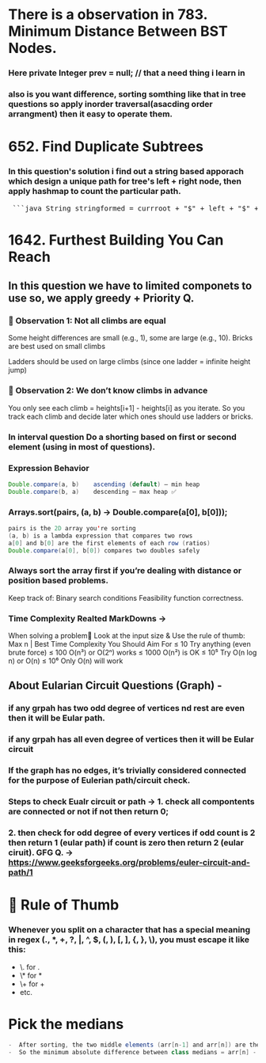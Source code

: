 # There is a observation in 783. Minimum Distance Between BST Nodes.
###  Here **private Integer prev = null;** // that a need thing i learn in 
###  also is you want difference,  sorting somthing like that in tree questions so apply inorder traversal(asacding order arrangment) then it easy to operate them.

#  652. Find Duplicate Subtrees 
###  In this question's solution i find out a string based apporach which design a unique path for tree's left + right node,          then apply hashmap to count the particular path.
<pre> ```java String stringformed = currroot + "$" + left + "$" + right; ``` </pre>

#  1642. Furthest Building You Can Reach
##  In this question we have to limited componets to use so, we apply greedy + Priority Q.
###  👀 Observation 1: Not all climbs are equal
Some height differences are small (e.g., 1), some are large (e.g., 10).
Bricks are best used on small climbs

Ladders should be used on large climbs (since one ladder = infinite height jump)
###  👀 Observation 2: We don’t know climbs in advance
You only see each climb = heights[i+1] - heights[i] as you iterate.
So you track each climb and decide later which ones should use ladders or bricks.

###  In interval question Do a shorting based on first or second element (using in most of questions).
###  Expression	Behavior
```java
Double.compare(a, b)	ascending (default) — min heap
Double.compare(b, a)	descending — max heap ✅
```
###  Arrays.sort(pairs, (a, b) -> Double.compare(a[0], b[0]));
```java
pairs is the 2D array you're sorting
(a, b) is a lambda expression that compares two rows
a[0] and b[0] are the first elements of each row (ratios)
Double.compare(a[0], b[0]) compares two doubles safely
```
###  Always sort the array first if you’re dealing with distance or position based problems.
Keep track of:
Binary search conditions
Feasibility function correctness.
###  Time Complexity Realted MarkDowns ->
When solving a problem📑 Look at the input size  & Use the rule of thumb:
Max n                |             Best Time Complexity You Should Aim For
≤ 10	                              Try anything (even brute force)
≤ 100	                              O(n³) or O(2ⁿ) works
≤ 1000	                            O(n²) is OK
≤ 10⁵	                              Try O(n log n) or O(n)
≤ 10⁶	                              Only O(n) will work

##  About Eularian Circuit Questions (Graph) -
###  if any grpah has two odd degree of vertices nd rest are even then it will be Eular path.
###  if any grpah has all even degree of vertices then it will be Eular circuit
###  If the graph has no edges, it’s trivially considered connected for the purpose of Eulerian path/circuit check.
###  Steps to check Eualr circuit or path -> 1. check all compontents are connected or not if not then return 0;
###                                          2. then check for odd degree of every vertices if odd count is 2 then return 1 (eular path) if count is zero then return 2 (eular ciruit). GFG Q. -> https://www.geeksforgeeks.org/problems/euler-circuit-and-path/1

#  🔑 Rule of Thumb
###  Whenever you split on a character that has a special meaning in regex (., *, +, ?, |, ^, $, (, ), [, ], {, }, \\), you must escape it like this:
-   \\. for .
-  \\* for *
-  \\+ for +
-  etc.

#  Pick the medians
```java
-  After sorting, the two middle elements (arr[n-1] and arr[n]) are the closest possible medians you can get for any split into odd-sized classes.
-  So the minimum absolute difference between class medians = arr[n] - arr[n-1].
```
